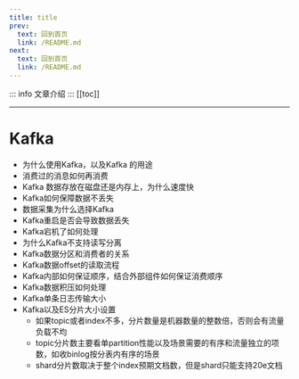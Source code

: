 ```yaml
---
title: title
prev:
  text: 回到首页
  link: /README.md
next:
  text: 回到首页
  link: /README.md
---
```

::: info
文章介绍
:::
[[toc]]

***
# Kafka

* 为什么使用Kafka，以及Kafka 的用途
* 消费过的消息如何再消费
* Kafka 数据存放在磁盘还是内存上，为什么速度快
* Kafka如何保障数据不丢失
* 数据采集为什么选择Kafka
* Kafka重启是否会导致数据丢失
* Kafka宕机了如何处理
* 为什么Kafka不支持读写分离
* Kafka数据分区和消费者的关系
* Kafka数据offset的读取流程
* Kafka内部如何保证顺序，结合外部组件如何保证消费顺序
* Kafka数据积压如何处理
* Kafka单条日志传输大小
* Kafka以及ES分片大小设置
    * 如果topic或者index不多，分片数量是机器数量的整数倍，否则会有流量负载不均
    * topic分片数主要看单partition性能以及场景需要的有序和流量独立的项数，如收binlog按分表内有序的场景
    * shard分片数取决于整个index预期文档数，但是shard只能支持20e文档
